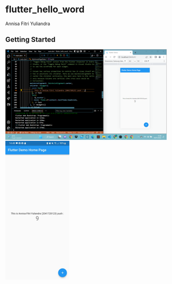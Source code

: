 # flutter_hello_word

Annisa Fitri Yuliandra

## Getting Started

<img src="images/web.png" alt="website"/>
<img src="images/hp.jpeg" alt="android" style="width:200px;"/>
